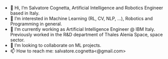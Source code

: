 - 👋 Hi, I’m Salvatore Cognetta, Artificial Intelligence and Robotics Engineer based in Italy.
- 👀 I’m interested in Machine Learning (RL, CV, NLP, ...), Robotics and Programming in general.
- 🌱 I’m currently working as Artificial Intelligence Engineer @ IBM Italy. Previously worked in the R&D department of Thales Alenia Space, space sector.
- 💞️ I’m looking to collaborate on ML projects.
- 📫 How to reach me: salvatore.cognetta<@gmail.com>

<!---
SalvatoreCognetta/SalvatoreCognetta is a ✨ special ✨ repository because its `README.md` (this file) appears on your GitHub profile.
You can click the Preview link to take a look at your changes.
--->
